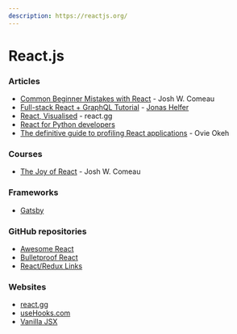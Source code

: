 ```yaml
---
description: https://reactjs.org/
---
```


# React.js

### Articles

* [Common Beginner Mistakes with React](https://www.joshwcomeau.com/react/common-beginner-mistakes) - Josh W. Comeau
* [Full-stack React + GraphQL Tutorial](https://www.apollographql.com/blog/full-stack-react-graphql-tutorial-582ac8d24e3b/) - [Jonas Helfer](https://twitter.com/helferjs)
* [React, Visualised](https://react.gg/visualized) - react.gg
* [React for Python developers](https://www.softwarefactory-project.io/react-for-python-developers.html)
* [The definitive guide to profiling React applications](https://blog.asayer.io/the-definitive-guide-to-profiling-react-applications) - Ovie Okeh

### Courses

* [The Joy of React](https://www.joyofreact.com/) - Josh W. Comeau

### Frameworks

* [Gatsby](https://www.gatsbyjs.com/)

### GitHub repositories

* [Awesome React](https://github.com/enaqx/awesome-react)
* [Bulletproof React](https://github.com/alan2207/bulletproof-react)
* [React/Redux Links](https://github.com/markerikson/react-redux-links)

### Websites

* [react.gg](https://react.gg/)
* [useHooks.com](https://usehooks.com/)
* [Vanilla JSX](https://vanillajsx.com/)
